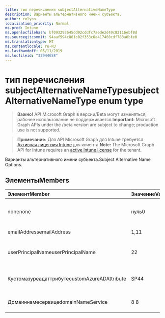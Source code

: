 ```yaml
---
title: тип перечисления subjectAlternativeNameType
description: Варианты альтернативного имени субъекта.
author: rolyon
localization_priority: Normal
ms.prod: Intune
ms.openlocfilehash: bf093293645dd92cddfc7aede2d49c82116ebf8d
ms.sourcegitcommit: 94aaf594c881c02f353c6a417460cdf783a0bfe0
ms.translationtype: MT
ms.contentlocale: ru-RU
ms.lasthandoff: 05/11/2019
ms.locfileid: "33944658"
---
```

# <a name="subjectalternativenametype-enum-type"></a><span data-ttu-id="af12f-103">тип перечисления subjectAlternativeNameType</span><span class="sxs-lookup"><span data-stu-id="af12f-103">subjectAlternativeNameType enum type</span></span>

> <span data-ttu-id="af12f-104">**Важно!** API Microsoft Graph в версии/Beta могут изменяться; рабочее использование не поддерживается.</span><span class="sxs-lookup"><span data-stu-id="af12f-104">**Important:** Microsoft Graph APIs under the /beta version are subject to change; production use is not supported.</span></span>

> <span data-ttu-id="af12f-105">**Примечание:** Для API Microsoft Graph для Intune требуется [Активная лицензия Intune](https://go.microsoft.com/fwlink/?linkid=839381) для клиента.</span><span class="sxs-lookup"><span data-stu-id="af12f-105">**Note:** The Microsoft Graph API for Intune requires an [active Intune license](https://go.microsoft.com/fwlink/?linkid=839381) for the tenant.</span></span>

<span data-ttu-id="af12f-106">Варианты альтернативного имени субъекта.</span><span class="sxs-lookup"><span data-stu-id="af12f-106">Subject Alternative Name Options.</span></span>

## <a name="members"></a><span data-ttu-id="af12f-107">Элементы</span><span class="sxs-lookup"><span data-stu-id="af12f-107">Members</span></span>
|<span data-ttu-id="af12f-108">Элемент</span><span class="sxs-lookup"><span data-stu-id="af12f-108">Member</span></span>|<span data-ttu-id="af12f-109">Значение</span><span class="sxs-lookup"><span data-stu-id="af12f-109">Value</span></span>|<span data-ttu-id="af12f-110">Описание</span><span class="sxs-lookup"><span data-stu-id="af12f-110">Description</span></span>|
|:---|:---|:---|
|<span data-ttu-id="af12f-111">none</span><span class="sxs-lookup"><span data-stu-id="af12f-111">none</span></span>|<span data-ttu-id="af12f-112">нуль</span><span class="sxs-lookup"><span data-stu-id="af12f-112">0</span></span>|<span data-ttu-id="af12f-113">Нет альтернативного имени субъекта.</span><span class="sxs-lookup"><span data-stu-id="af12f-113">No subject alternative name.</span></span>|
|<span data-ttu-id="af12f-114">emailAddress</span><span class="sxs-lookup"><span data-stu-id="af12f-114">emailAddress</span></span>|<span data-ttu-id="af12f-115">1,1</span><span class="sxs-lookup"><span data-stu-id="af12f-115">1</span></span>|<span data-ttu-id="af12f-116">Адрес электронной почты.</span><span class="sxs-lookup"><span data-stu-id="af12f-116">Email address.</span></span>|
|<span data-ttu-id="af12f-117">userPrincipalName</span><span class="sxs-lookup"><span data-stu-id="af12f-117">userPrincipalName</span></span>|<span data-ttu-id="af12f-118">2</span><span class="sxs-lookup"><span data-stu-id="af12f-118">2</span></span>|<span data-ttu-id="af12f-119">Имя участника-пользователя (UPN).</span><span class="sxs-lookup"><span data-stu-id="af12f-119">User Principal Name (UPN).</span></span>|
|<span data-ttu-id="af12f-120">Кустомазуреадаттрибуте</span><span class="sxs-lookup"><span data-stu-id="af12f-120">customAzureADAttribute</span></span>|<span data-ttu-id="af12f-121">SP4</span><span class="sxs-lookup"><span data-stu-id="af12f-121">4</span></span>|<span data-ttu-id="af12f-122">Настраиваемый атрибут Azure AD.</span><span class="sxs-lookup"><span data-stu-id="af12f-122">Custom Azure AD Attribute.</span></span>|
|<span data-ttu-id="af12f-123">Домаиннамесервице</span><span class="sxs-lookup"><span data-stu-id="af12f-123">domainNameService</span></span>|<span data-ttu-id="af12f-124">8 </span><span class="sxs-lookup"><span data-stu-id="af12f-124">8</span></span>|<span data-ttu-id="af12f-125">Служба доменных имен (DNS).</span><span class="sxs-lookup"><span data-stu-id="af12f-125">Domain Name Service (DNS).</span></span>|




